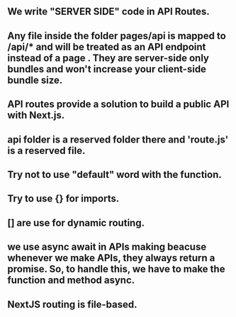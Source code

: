 ## We write "SERVER SIDE" code in API Routes.
## Any file inside the folder pages/api is mapped to /api/* and will be treated as an API endpoint instead of a page . They are server-side only bundles and won't increase your client-side bundle size.
## API routes provide a solution to build a public API with Next.js.
## api folder is a reserved folder there and 'route.js' is a reserved file.
## Try not to use "default" word with the function.
## Try to use {} for imports.
## [] are use for dynamic routing.
## we use async await in APIs making beacuse whenever we make APIs, they always return a promise. So, to handle this, we have to make the function and method async.
## NextJS routing is file-based.